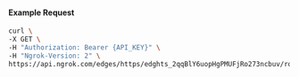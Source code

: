<!-- Code generated for API Clients. DO NOT EDIT. -->

#### Example Request

```bash
curl \
-X GET \
-H "Authorization: Bearer {API_KEY}" \
-H "Ngrok-Version: 2" \
https://api.ngrok.com/edges/https/edghts_2qqBlY6uopHgPMUFjRo273ncbuv/routes/edghtsrt_2qqBlcYFZ00DO1XwpDOEDtiI8Z8/traffic_policy
```
